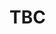 # TBC

<!-- TODO: find new topic -->

<!-- TODO: write ~1000 words -->

<!-- TODO: add 5 activities -->
